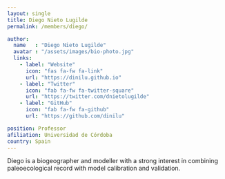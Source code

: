 ```yaml
---
layout: single
title: Diego Nieto Lugilde
permalink: /members/diego/

author:
  name   : "Diego Nieto Lugilde"
  avatar : "/assets/images/bio-photo.jpg"
  links:
    - label: "Website"
      icon: "fas fa-fw fa-link"
      url: "https://dinilu.github.io"
    - label: "Twitter"
      icon: "fab fa-fw fa-twitter-square"
      url: "https://twitter.com/dnietolugilde"
    - label: "GitHub"
      icon: "fab fa-fw fa-github"
      url: "https://github.com/dinilu"

position: Professor
afiliation: Universidad de Córdoba
country: Spain
---
```

Diego is a biogeographer and modeller with a strong interest in combining paleoecological record with model calibration and validation.
